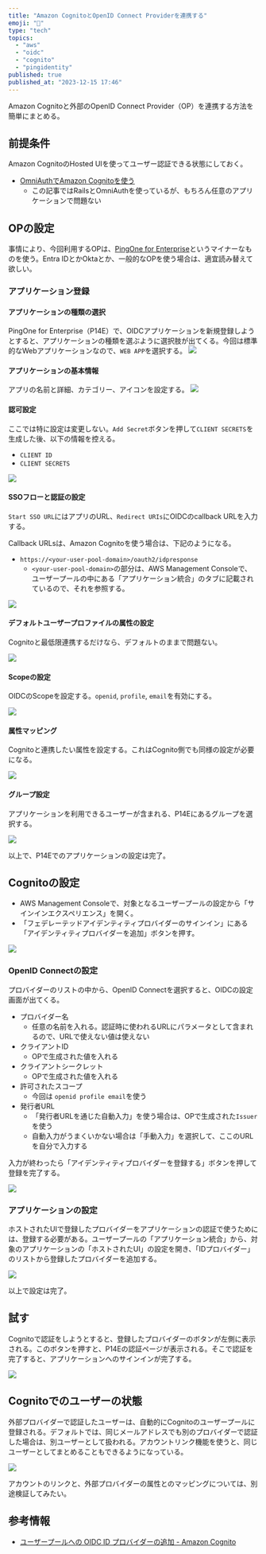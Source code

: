 ```yaml
---
title: "Amazon CognitoとOpenID Connect Providerを連携する"
emoji: "👥"
type: "tech"
topics:
  - "aws"
  - "oidc"
  - "cognito"
  - "pingidentity"
published: true
published_at: "2023-12-15 17:46"
---
```


Amazon Cognitoと外部のOpenID Connect Provider（OP）を連携する方法を簡単にまとめる。

## 前提条件

Amazon CognitoのHosted UIを使ってユーザー認証できる状態にしておく。
* [OmniAuthでAmazon Cognitoを使う](https://zenn.dev/muramasa64/articlesae/4f98cc8504e9a4v)
  * この記事ではRailsとOmniAuthを使っているが、もちろん任意のアプリケーションで問題ない

## OPの設定

事情により、今回利用するOPは、[PingOne for Enterprise](https://developer.pingidentity.com/en/cloud-services/pingone-for-enterprise.html)というマイナーなものを使う。Entra IDとかOktaとか、一般的なOPを使う場合は、適宜読み替えて欲しい。

### アプリケーション登録

#### アプリケーションの種類の選択

PingOne for Enterprise（P14E）で、OIDCアプリケーションを新規登録しようとすると、アプリケーションの種類を選ぶように選択肢が出てくる。今回は標準的なWebアプリケーションなので、`WEB APP`を選択する。
![](https://storage.googleapis.com/zenn-user-upload/bd46e0b4695c-20231215.png)

#### アプリケーションの基本情報

アプリの名前と詳細、カテゴリー、アイコンを設定する。
![](https://storage.googleapis.com/zenn-user-upload/c5328fd07df0-20231215.png)

#### 認可設定

ここでは特に設定は変更しない。`Add Secret`ボタンを押して`CLIENT SECRETS`を生成した後、以下の情報を控える。

* `CLIENT ID`
* `CLIENT SECRETS`

![](https://storage.googleapis.com/zenn-user-upload/ba9f2f951d3c-20231215.png)

#### SSOフローと認証の設定

`Start SSO URL`にはアプリのURL、`Redirect URIs`にOIDCのcallback URLを入力する。

Callback URLsは、Amazon Cognitoを使う場合は、下記のようになる。

* `https://<your-user-pool-domain>/oauth2/idpresponse`
	* `<your-user-pool-domain>`の部分は、AWS Management Consoleで、ユーザープールの中にある「アプリケーション統合」のタブに記載されているので、それを参照する。

![](https://storage.googleapis.com/zenn-user-upload/2eb0b3f377c8-20231215.png)

#### デフォルトユーザープロファイルの属性の設定

Cognitoと最低限連携するだけなら、デフォルトのままで問題ない。

![](https://storage.googleapis.com/zenn-user-upload/0624a8c820f5-20231215.png)

#### Scopeの設定

OIDCのScopeを設定する。`openid`, `profile`, `email`を有効にする。

![](https://storage.googleapis.com/zenn-user-upload/06bda51b4315-20231215.png)

#### 属性マッピング

Cognitoと連携したい属性を設定する。これはCognito側でも同様の設定が必要になる。

![](https://storage.googleapis.com/zenn-user-upload/7b9a21ffe37e-20231215.png)

#### グループ設定

アプリケーションを利用できるユーザーが含まれる、P14Eにあるグループを選択する。

![](https://storage.googleapis.com/zenn-user-upload/55dec42f1d83-20231215.png)

以上で、P14Eでのアプリケーションの設定は完了。

## Cognitoの設定

* AWS Management Consoleで、対象となるユーザープールの設定から「サインインエクスペリエンス」を開く。
* 「フェデレーテッドアイデンティティプロバイダーのサインイン」にある「アイデンティティプロバイダーを追加」ボタンを押す。

![](https://storage.googleapis.com/zenn-user-upload/6dce90faa82d-20231215.png)

### OpenID Connectの設定

プロバイダーのリストの中から、OpenID Connectを選択すると、OIDCの設定画面が出てくる。

* プロバイダー名
  * 任意の名前を入れる。認証時に使われるURLにパラメータとして含まれるので、URLで使えない値は使えない
* クライアントID
  * OPで生成された値を入れる
* クライアントシークレット
  * OPで生成された値を入れる
* 許可されたスコープ
  * 今回は `openid profile email`を使う
* 発行者URL
  * 「発行者URLを通じた自動入力」を使う場合は、OPで生成された`Issuer`を使う
  * 自動入力がうまくいかない場合は「手動入力」を選択して、ここのURLを自分で入力する

入力が終わったら「アイデンティティプロバイダーを登録する」ボタンを押して登録を完了する。

![](https://storage.googleapis.com/zenn-user-upload/49e1a5498398-20231215.png)

### アプリケーションの設定

ホストされたUIで登録したプロバイダーをアプリケーションの認証で使うためには、登録する必要がある。ユーザープールの「アプリケーション統合」から、対象のアプリケーションの「ホストされたUI」の設定を開き、「IDプロバイダー」のリストから登録したプロバイダーを追加する。

![](https://storage.googleapis.com/zenn-user-upload/0b1088b2c031-20231215.png)

以上で設定は完了。

## 試す

Cognitoで認証をしようとすると、登録したプロバイダーのボタンが左側に表示される。このボタンを押すと、P14Eの認証ページが表示される。そこで認証を完了すると、アプリケーションへのサインインが完了する。

![](https://storage.googleapis.com/zenn-user-upload/6a48ecdb4fff-20231215.png)

## Cognitoでのユーザーの状態

外部プロバイダーで認証したユーザーは、自動的にCognitoのユーザープールに登録される。デフォルトでは、同じメールアドレスでも別のプロバイダーで認証した場合は、別ユーザーとして扱われる。アカウントリンク機能を使うと、同じユーザーとしてまとめることもできるようになっている。

![](https://storage.googleapis.com/zenn-user-upload/257dc417bbc1-20231215.png)

アカウントのリンクと、外部プロバイダーの属性とのマッピングについては、別途検証してみたい。

## 参考情報

* [ユーザープールへの OIDC ID プロバイダーの追加 - Amazon Cognito](https://docs.aws.amazon.com/ja_jp/cognito/latest/developerguide/cognito-user-pools-oidc-idp.html)
